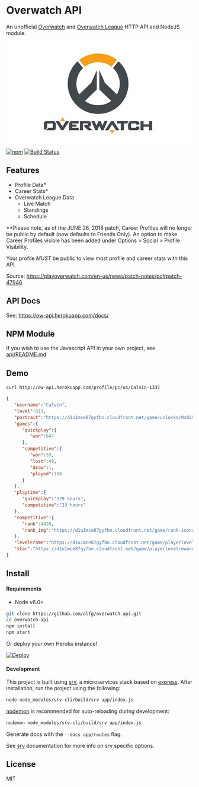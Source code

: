 # Overwatch API
An unofficial [Overwatch](https://playoverwatch.com) and [Overwatch League](https://overwatchleague.com) HTTP API and NodeJS module.

<p align=center><img src="overwatch.jpg"></img></p>

[![npm](https://img.shields.io/npm/v/overwatch-api.svg)](https://www.npmjs.com/package/overwatch-api)
[![Build Status](https://travis-ci.org/alfg/overwatch-api.svg?branch=master)](https://travis-ci.org/alfg/overwatch-api)

## Features
* Profile Data*
* Career Stats*
* Overwatch League Data
  * Live Match
  * Standings
  * Schedule

**Please note, as of the JUNE 26, 2018 patch, Career Profiles will no longer be public by default (now defaults to Friends Only). An option to make Career Profiles visible has been added under Options > Social > Profile Visibility. 

Your profile *MUST* be public to view most profile and career stats with this API.

Source: https://playoverwatch.com/en-us/news/patch-notes/pc#patch-47946

## API Docs
See: https://ow-api.herokuapp.com/docs/

## NPM Module
If you wish to use the Javascript API in your own project, see [api/README.md](api/README.md).

## Demo

```
curl http://ow-api.herokuapp.com/profile/pc/us/Calvin-1337
```
```json
{
   "username":"Calvin",
   "level":813,
   "portrait":"https://d1u1mce87gyfbn.cloudfront.net/game/unlocks/0x0250000000000EF7.png",
   "games":{
      "quickplay":{
         "won":647
      },
      "competitive":{
         "won":59,
         "lost":48,
         "draw":1,
         "played":108
      }
   },
   "playtime":{
      "quickplay":"129 hours",
      "competitive":"23 hours"
   },
   "competitive":{
      "rank":4420,
      "rank_img":"https://d1u1mce87gyfbn.cloudfront.net/game/rank-icons/season-2/rank-7.png"
   },
   "levelFrame":"https://d1u1mce87gyfbn.cloudfront.net/game/playerlevelrewards/0x025000000000096F_Border.png",
   "star":"https://d1u1mce87gyfbn.cloudfront.net/game/playerlevelrewards/0x025000000000096F_Rank.png"
}
```

## Install

#### Requirements
* Node v6.0+

```bash
git clone https://github.com/alfg/overwatch-api.git
cd overwatch-api
npm install
npm start
```

Or deploy your own Heroku instance!

[![Deploy](https://www.herokucdn.com/deploy/button.svg)](https://heroku.com/deploy?template=https://github.com/alfg/overwatch-api)

#### Development
This project is built using [srv](https://github.com/alfg/srv), a microservices stack based on [express](https://expressjs.com/). After installation, run the project using the following:

```bash
node node_modules/srv-cli/build/srv app/index.js
```

[nodemon](https://github.com/remy/nodemon) is recommended for auto-reloading during development:
```bash
nodemon node_modules/srv-cli/build/srv app/index.js
```

Generate docs with the `--docs app/routes` flag.

See [srv](https://github.com/alfg/srv) documentation for more info on srv specific options.

## License
MIT
